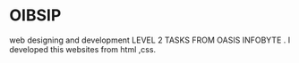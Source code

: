 # OIBSIP
web designing and development
LEVEL 2 TASKS FROM OASIS INFOBYTE .
I developed this websites from html ,css.
